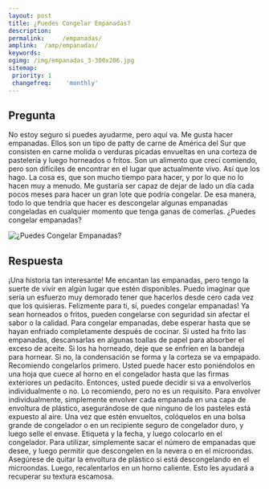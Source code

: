 ```yaml
---
layout: post
title: ¿Puedes Congelar Empanadas?  
description: 
permalink:     /empanadas/
amplink:  /amp/empanadas/
keywords: 
ogimg: /img/empanadas_3-300x206.jpg
sitemap:
 priority: 1
 changefreq:    'monthly'
---
```




## Pregunta

No estoy seguro si puedes ayudarme, pero aquí va. Me gusta hacer empanadas. Ellos son un tipo de patty de carne de América del Sur que consisten en carne molida o verduras picadas envueltas en una corteza de pastelería y luego horneados o fritos. Son un alimento que crecí comiendo, pero son difíciles de encontrar en el lugar que actualmente vivo. Así que los hago. La cosa es, que son mucho tiempo para hacer, y por lo que no lo hacen muy a menudo. Me gustaría ser capaz de dejar de lado un día cada pocos meses para hacer un gran lote que podría congelar. De esa manera, todo lo que tendría que hacer es descongelar algunas empanadas congeladas en cualquier momento que tenga ganas de comerlas. ¿Puedes congelar empanadas?


![¿Puedes Congelar Empanadas?](https://sepuedecongelar.com/img/empanadas_3-300x206.jpg "¿Puedes Congelar Empanadas?" )


## Respuesta

¡Una historia tan interesante! Me encantan las empanadas, pero tengo la suerte de vivir en algún lugar que estén disponibles. Puedo imaginar que sería un esfuerzo muy demorado tener que hacerlos desde cero cada vez que los quisieras. Felizmente para ti, sí, puedes congelar empanadas! Ya sean horneados o fritos, pueden congelarse con seguridad sin afectar el sabor o la calidad.
Para congelar empanadas, debe esperar hasta que se hayan enfriado completamente después de cocinar. Si usted ha frito las empanadas, descansarlas en algunas toallas de papel para absorber el exceso de aceite. Si los ha horneado, deje que se enfríen en la bandeja para hornear. Si no, la condensación se forma y la corteza se va empapado. Recomiendo congelarlos primero. Usted puede hacer esto poniéndolos en una hoja que cuece al horno en el congelador hasta que las firmas exteriores un pedacito. Entonces, usted puede decidir si va a envolverlos individualmente o no. Lo recomiendo, pero no es un requisito.
Para envolver individualmente, simplemente envolver cada empanada en una capa de envoltura de plástico, asegurándose de que ninguno de los pasteles está expuesto al aire. Una vez que estén envueltos, colóquelos en una bolsa grande de congelador o en un recipiente seguro de congelador duro, y luego selle el envase. Etiqueta y la fecha, y luego colocarlo en el congelador.
Para utilizar, simplemente sacar el número de empanadas que desee, y luego permitir que descongelen en la nevera o en el microondas. Asegúrese de quitar la envoltura de plástico si está descongelando en el microondas. Luego, recalentarlos en un horno caliente. Esto les ayudará a recuperar su textura escamosa.
